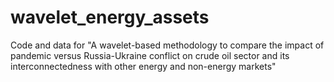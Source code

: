 # wavelet_energy_assets
Code and data for "A wavelet-based methodology to compare the impact of pandemic versus Russia-Ukraine conflict on crude oil sector and its interconnectedness with other energy and non-energy markets"
